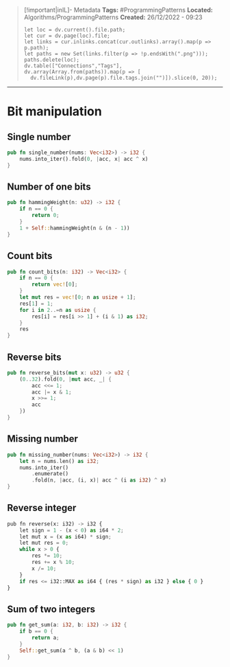 > [!important|inIL]- Metadata
> **Tags:** #ProgrammingPatterns 
> **Located:** Algorithms/ProgrammingPatterns
> **Created:** 26/12/2022 - 09:23
> ```dataviewjs
>let loc = dv.current().file.path;
>let cur = dv.page(loc).file;
>let links = cur.inlinks.concat(cur.outlinks).array().map(p => p.path);
>let paths = new Set(links.filter(p => !p.endsWith(".png")));
>paths.delete(loc);
>dv.table(["Connections","Tags"], dv.array(Array.from(paths)).map(p => [
>   dv.fileLink(p),dv.page(p).file.tags.join("")]).slice(0, 20));
> ```

___
# Bit manipulation
## Single number
```rust
pub fn single_number(nums: Vec<i32>) -> i32 {
    nums.into_iter().fold(0, |acc, x| acc ^ x)
}
```

## Number of one bits
```rust
pub fn hammingWeight(n: u32) -> i32 {
    if n == 0 {
        return 0;
    }
    1 + Self::hammingWeight(n & (n - 1))
}
```

## Count bits
```rust
pub fn count_bits(n: i32) -> Vec<i32> {
    if n == 0 {
        return vec![0];
    }
    let mut res = vec![0; n as usize + 1];
    res[1] = 1;
    for i in 2..=n as usize {
        res[i] = res[i >> 1] + (i & 1) as i32;
    }
    res
}
```

## Reverse bits
```rust
pub fn reverse_bits(mut x: u32) -> u32 {
    (0..32).fold(0, |mut acc, _| {
        acc <<= 1;
        acc |= x & 1;
        x >>= 1;
        acc
    })
}
```

## Missing number
```rust
pub fn missing_number(nums: Vec<i32>) -> i32 {
    let n = nums.len() as i32;
    nums.into_iter()
        .enumerate()
        .fold(n, |acc, (i, x)| acc ^ (i as i32) ^ x)
}
```

## Reverse integer
```python
pub fn reverse(x: i32) -> i32 {
    let sign = 1 - (x < 0) as i64 * 2;
    let mut x = (x as i64) * sign;
    let mut res = 0;
    while x > 0 {
        res *= 10;
        res += x % 10;
        x /= 10;
    }
    if res <= i32::MAX as i64 { (res * sign) as i32 } else { 0 }
}
```

## Sum of two integers
```rust
pub fn get_sum(a: i32, b: i32) -> i32 {
    if b == 0 {
        return a;
    }
    Self::get_sum(a ^ b, (a & b) << 1)
}
```
